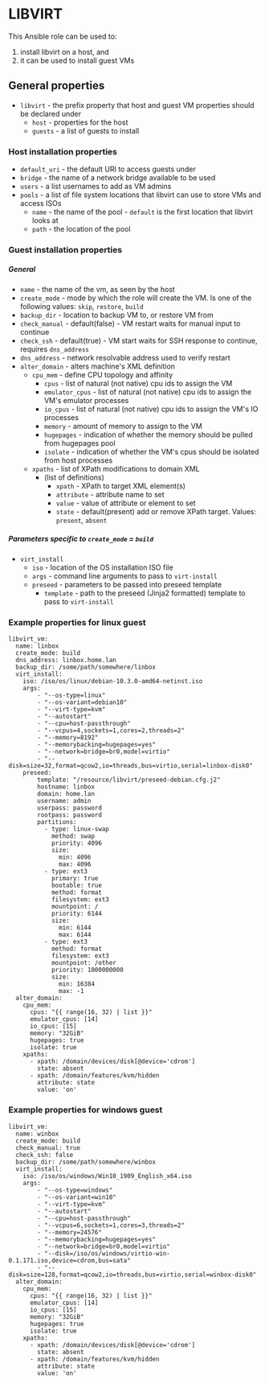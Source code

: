# LIBVIRT

This Ansible role can be used to:
1. install libvirt on a host, and
2. it can be used to install guest VMs

## General properties
- `libvirt` - the prefix property that host and guest VM properties should be declared under
    - `host` - properties for the host
    - `guests` - a list of guests to install

### Host installation properties
- `default_uri` - the default URI to access guests under
- `bridge` - the name of a network bridge available to be used
- `users` - a list usernames to add as VM admins
- `pools` - a list of file system locations that libvirt can use to store VMs and access ISOs
    - `name` - the name of the pool - `default` is the first location that libvirt looks at
    - `path` - the location of the pool

### Guest installation properties

##### General
- `name` - the name of the vm, as seen by the host
- `create_mode` - mode by which the role will create the VM. Is one of the following values: `skip`, `restore`, `build`
- `backup_dir` - location to backup VM to, or restore VM from
- `check_manual` - default(false) - VM restart waits for manual input to continue
- `check_ssh` - default(true) - VM start waits for SSH response to continue, requires `dns_address`
- `dns_address` - network resolvable address used to verify restart
- `alter_domain` - alters machine's XML definition
    - `cpu_mem` - define CPU topology and affinity
        - `cpus` - list of natural (not native) cpu ids to assign the VM
        - `emulator_cpus` - list of natural (not native) cpu ids to assign the VM's emulator processes
        - `io_cpus` - list of natural (not native) cpu ids to assign the VM's IO processes
        - `memory` - amount of memory to assign to the VM
        - `hugepages` - indication of whether the memory should be pulled from hugepages pool
        - `isolate` - indication of whether the VM's cpus should be isolated from host processes
    - `xpaths` - list of XPath modifications to domain XML
        - (list of definitions)
            - `xpath` - XPath to target XML element(s)
            - `attribute` - attribute name to set
            - `value` - value of attribute or element to set
            - `state` - default(present) add or remove XPath target. Values: `present`, `absent`


##### Parameters specific to `create_mode` = `build`
- `virt_install`
    - `iso` - location of the OS installation ISO file
    - `args` - command line arguments to pass to `virt-install`
    - `preseed` - parameters to be passed into preseed template
        - `template` - path to the preseed (Jinja2 formatted) template to pass to `virt-install`

### Example properties for linux guest
```
libvirt_vm:
  name: linbox
  create_mode: build
  dns_address: linbox.home.lan
  backup_dir: /some/path/somewhere/linbox
  virt_install:
    iso: /iso/os/linux/debian-10.3.0-amd64-netinst.iso
    args:
        - "--os-type=linux"
        - "--os-variant=debian10"
        - "--virt-type=kvm"
        - "--autostart"
        - "--cpu=host-passthrough"
        - "--vcpus=4,sockets=1,cores=2,threads=2"
        - "--memory=8192"
        - "--memorybacking=hugepages=yes"
        - "--network=bridge=br0,model=virtio"
        - "--disk=size=32,format=qcow2,io=threads,bus=virtio,serial=linbox-disk0"
    preseed:
        template: "/resource/libvirt/preseed-debian.cfg.j2"
        hostname: linbox
        domain: home.lan
        username: admin
        userpass: password
        rootpass: password
        partitions:
          - type: linux-swap
            method: swap
            priority: 4096
            size:
              min: 4096
              max: 4096
          - type: ext3
            primary: true
            bootable: true
            method: format
            filesystem: ext3
            mountpoint: /
            priority: 6144
            size:
              min: 6144
              max: 6144
          - type: ext3
            method: format
            filesystem: ext3
            mountpoint: /other
            priority: 1000000000
            size:
              min: 16384
              max: -1
  alter_domain:
    cpu_mem:
      cpus: "{{ range(16, 32) | list }}"
      emulator_cpus: [14]
      io_cpus: [15]
      memory: "32GiB"
      hugepages: true
      isolate: true
    xpaths:
      - xpath: /domain/devices/disk[@device='cdrom']
        state: absent
      - xpath: /domain/features/kvm/hidden
        attribute: state
        value: 'on'
```

### Example properties for windows guest
```
libvirt_vm:
  name: winbox
  create_mode: build
  check_manual: true
  check_ssh: false
  backup_dir: /some/path/somewhere/winbox
  virt_install:
    iso: /iso/os/windows/Win10_1909_English_x64.iso
    args:
        - "--os-type=windows"
        - "--os-variant=win10"
        - "--virt-type=kvm"
        - "--autostart"
        - "--cpu=host-passthrough"
        - "--vcpus=6,sockets=1,cores=3,threads=2"
        - "--memory=24576"
        - "--memorybacking=hugepages=yes"
        - "--network=bridge=br0,model=virtio"
        - "--disk=/iso/os/windows/virtio-win-0.1.171.iso,device=cdrom,bus=sata"
        - "--disk=size=128,format=qcow2,io=threads,bus=virtio,serial=winbox-disk0"
  alter_domain:
    cpu_mem:
      cpus: "{{ range(16, 32) | list }}"
      emulator_cpus: [14]
      io_cpus: [15]
      memory: "32GiB"
      hugepages: true
      isolate: true
    xpaths:
      - xpath: /domain/devices/disk[@device='cdrom']
        state: absent
      - xpath: /domain/features/kvm/hidden
        attribute: state
        value: 'on'
```
